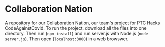 # Collaboration Nation

A repository for our Collaboration Nation, our team's project for PTC Hacks CodeAgainstCovid.
To run the project, download all the files into one directory. Then run (`npm install`) and run server.js with Node.js (`node server.js`). Then open (`localhost:3000`) in a web browswer.
